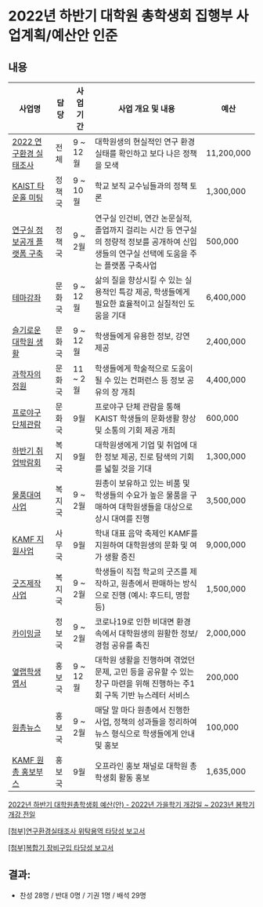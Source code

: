 2022년 하반기 대학원 총학생회 집행부 사업계획/예산안 인준
===

## 내용

| 사업명                                                               | 담당   | 사업 기간 | 사업 개요 및 내용                                                                                                                          | 예산       |
| -------------------------------------------------------------------- | ------ | --------- | ------------------------------------------------------------------------------------------------------------------------------------------ | ---------- |
| [2022 연구환경 실태조사](agenda04/전체_연구환경실태조사.md)          | 전체   | 9 ~ 12월  | 대학원생의 현실적인 연구 환경 실태를 확인하고 보다 나은 정책을 모색                                                                        | 11,200,000 |
| [KAIST 타운홀 미팅](agenda04/정책_타운홀미팅.md)                     | 정책국 | 9 ~ 10월  | 학교 보직 교수님들과의 정책 토론                                                                                                           | 1,300,000  |
| [연구실 정보공개 플랫폼 구축](agenda04/정책_연구실정보공개플랫폼.md) | 정책국 | 9 ~ 2월   | 연구실 인건비, 연간 논문실적, 졸업까지 걸리는 시간 등 연구실의 정량적 정보를 공개하여 신입생들의 연구실 선택에 도움을 주는 플랫폼 구축사업 | 500,000    |
| [테마강좌](agenda04/문화_테마강좌.md)                                | 문화국 | 9 ~ 12월  | 삶의 질을 향상시킬 수 있는 실용적인 특강 제공, 학생들에게 필요한 효율적이고 실질적인 도움을 기대                                           | 6,400,000  |
| [슬기로운 대학원 생활](agenda04/문화_슬기로운대학원생활.md)          | 문화국 | 9 ~ 12월  | 학생들에게 유용한 정보, 강연 제공                                                                                                          | 2,400,000  |
| [과학자의 정원](agenda04/문화_과학자의정원.md)                       | 문화국 | 11 ~ 2월  | 학생들에게 학술적으로 도움이 될 수 있는 컨퍼런스 등 정보 공유의 장 개최                                                                    | 4,400,000  |
| [프로야구 단체관람](agenda04/문화_프로야구.md)                       | 문화국 | 9월       | 프로야구 단체 관람을 통해 KAIST 학생들의 문화생활 향상 및 소통의 기회 제공 개최                                                            | 600,000  |
| [하반기 취업박람회](agenda04/복지_취업박람회.md)                     | 복지국 | 9월       | 대학원생에게 기업 및 취업에 대한 정보 제공, 진로 탐색의 기회를 넓힐 것을 기대                                                              | 1,300,000  |
| [물품대여사업](agenda04/복지_물품대여사업.md)                        | 복지국 | 9 ~ 2월   | 원총이 보유하고 있는 비품 및 학생들의 수요가 높은 물품을 구매하여 대학원생들을 대상으로 상시 대여를 진행                                   | 3,500,000  |
| [KAMF 지원사업](agenda04/사무_KAMF지원사업.md)                               | 사무국 | 9월       | 학내 대표 음악 축제인 KAMF를 지원하여 대학원생의 문화 및 여가 생활 증진                                                                    | 9,000,000  |
| [굿즈제작사업](agenda04/복지_굿즈제작사업.md)                        | 복지국 | 9 ~ 2월   | 학생들이 직접 학교의 굿즈를 제작하고, 원총에서 판매하는 방식으로 진행 (예시: 후드티, 명함 등)                                              | 1,500,000  |
| [카이밍글](agenda04/정보_카이밍글.md)                                | 정보국 | 9 ~ 2월   | 코로나19로 인한 비대면 환경 속에서 대학원생의 원활한 정보/경험 공유를 촉진                                                                 | 2,000,000  |
| [옆랩학생 엽서](agenda04/홍보_옆랩학생엽서.md)                       | 홍보국 | 9 ~ 12월  | 대학원 생활을 진행하며 겪었던 문제, 고민 등을 공유할 수 있는 창구 마련을 위해 진행하는 주1회 구독 기반 뉴스레터 서비스                     | 200,000    |
| [원총뉴스](agenda04/홍보_원총뉴스.md)                                | 홍보국 | 9 ~ 2월   | 매달 말 마다 원총에서 진행한 사업, 정책의 성과들을 정리하여 뉴스 형식으로 학생들에게 안내 및 홍보                                          | 100,000    |
| [KAMF 원총 홍보부스](agenda04/홍보_KAMF원총부스.md)                  | 홍보국 | 9월       | 오프라인 홍보 채널로 대학원 총학생회 활동 홍보                                                                                             | 1,635,000  |


[2022년 하반기 대학원총학생회 예산(안) - 2022년 가을학기 개강일 ~ 2023년 봄학기 개강 전일](https://docs.google.com/spreadsheets/d/145vo-l-76qqtqtzHa5YAejJSMc0vCDaFX0nNvvcRRG4/edit?usp=sharing)

[\[첨부\]연구환경실태조사 위탁용역 타당성 보고서](https://docs.google.com/document/d/1sEmoJMzEDi3zSrlZlh0eqTqBl7lkIFzqcmDh90DqmWE/edit?usp=sharing)

[\[첨부\]복합기 장비구입 타당성 보고서](https://docs.google.com/document/d/1-Cwjxk0IbfhIWonfikuhnzLP8lRRmEWOescdom8U58g/edit?usp=sharing)

## 결과:
- 찬성 28명 / 반대 0명 / 기권 1명 / 배석 29명
